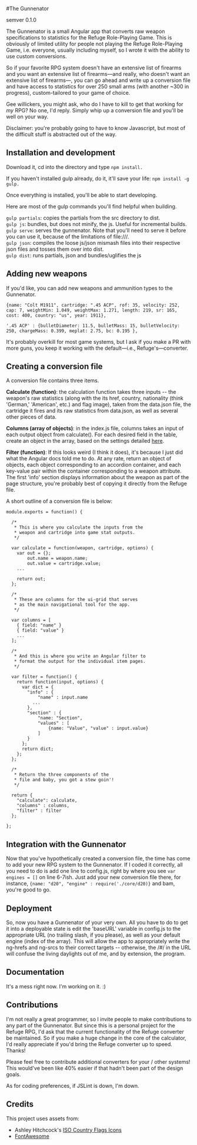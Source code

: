 #The Gunnenator

semver 0.1.0

The Gunnenator is a small Angular app that converts raw weapon specifications to statistics for the Refuge Role-Playing Game. This is obviously of limited utility for people not playing the Refuge Role-Playing Game, i.e. everyone, usually including myself, so I wrote it with the ability to use custom conversions.

So if your favorite RPG system doesn't have an extensive list of firearms and you want an extensive list of firearms—and really, who doesn't want an extensive list of firearms—, you can go ahead and write up a conversion file and have access to statistics for over 250 small arms (with another ~300 in progress), custom-tailored to your game of choice.

Gee willickers, you might ask, who do I have to kill to get that working for *my* RPG? No one, I'd reply. Simply whip up a conversion file and you'll be well on your way.

Disclaimer: you're probably going to have to know Javascript, but most of the difficult stuff is abstracted out of the way.

## Installation and development

Download it, cd into the directory and type `npm install.`

If you haven't installed gulp already, do it, it'll save your life: `npm install -g gulp.`

Once everything is installed, you'll be able to start developing.

Here are most of the gulp commands you'll find helpful when building.

`gulp partials`: copies the partials from the src directory to dist.  
`gulp js`: bundles, but does not minify, the js. Useful for incremental builds.  
`gulp serve`: serves the gunnenator. Note that you'll need to serve it before you can use it, because of the limitations of file:///.  
`gulp json`: compiles the loose js/json mismash files into their respective json files and tosses them over into dist.  
`gulp dist`: runs partials, json and bundles/uglifies the js

## Adding new weapons

If you'd like, you can add new weapons and ammunition types to the Gunnenator.

`{name: "Colt M1911", cartridge: ".45 ACP", rof: 35, velocity: 252, cap: 7, weightMin: 1.049, weightMax: 1.271, length: 219, sr: 165, cost: 400, country: "us", year: 1911},`

`'.45 ACP' : {bulletDiameter: 11.5, bulletMass: 15, bulletVelocity: 250, chargeMass: 0.399, meplat: 2.75, bc: 0.195 },`

It's probably overkill for most game systems, but I ask if you make a PR with more guns, you keep it working with the default—i.e., Refuge's—converter.

## Creating a conversion file

A conversion file contains three items.

**Calculate (function)**: the calculation function takes three inputs -- the weapon's raw statistics (along with the its href, country, nationality (think 'German,' 'American', etc.) and flag image), taken from the data.json file, the cartridge it fires and its raw statistics from data.json, as well as several other pieces of data.

**Columns (array of objects)**: in the index.js file, columns takes an input of each output object from calculate(). For each desired field in the table, create an object in the array, based on the settings detailed [here](http://ui-grid.info/docs/#/api/ui.grid.class:GridOptions.columnDef).

**Filter (function)**: If this looks weird (I think it does), it's because I just did what the Angular docs told me to do. At any rate, return an object of objects, each object corresponding to an accordion container, and each key-value pair within the container corresponding to a weapon attribute. The first 'info' section displays information about the weapon as part of the page structure, you're probably best of copying it directly from the Refuge file.

A short outline of a conversion file is below:

```
module.exports = function() {

  /*
   * This is where you calculate the inputs from the
   * weapon and cartridge into game stat outputs.
   */

  var calculate = function(weapon, cartridge, options) {
    var out = {};
    	out.name = weapon.name;
 		out.value = cartridge.value;
    ...
    
    return out;
  };
  
  /*
   * These are columns for the ui-grid that serves
   * as the main navigational tool for the app.
   */
   
  var columns = [
    { field: "name" }
    { field: "value" }
    ...
  ];

  /*
   * And this is where you write an Angular filter to 
   * format the output for the individual item pages.
   */

  var filter = function() {
    return function(input, options) {
      var dict = {
        "info" : {
            "name" : input.name
          ...
        },
        "section" : {
            "name: "Section",
            "values" : [
                {name: "Value", "value" : input.value}
            ]
        }
      };
      return dict;
    };
  };

  /*
   * Return the three components of the
   * file and baby, you got a stew goin'!
   */

  return {
    "calculate": calculate,
    "columns" : columns,
    "filter" : filter
  };

};
```

## Integration with the Gunnenator

Now that you've hypothetically created a conversion file, the time has come to add your new RPG system to the Gunnenator. If I coded it correctly, all you need to do is add one line to config.js, right by where you see `var engines = []` on line 6-7ish. Just add your new conversion file there, for instance, `{name: "d20", "engine" : require('./core/d20)}` and bam, you're good to go.

## Deployment

So, now you have a Gunnenator of your very own. All you have to do to get it into a deployable state is edit the 'baseURL' variable in config.js to the appropriate URL (no trailing slash, if you please), as well as your default engine (index of the array). This will allow the app to appropriately write the ng-hrefs and ng-srcs to their correct targets -- otherwise, the /#/ in the URL will confuse the living daylights out of me, and by extension, the program.

## Documentation

It's a mess right now. I'm working on it. :)

## Contributions

I'm not really a great programmer, so I invite people to make contributions to any part of the Gunnenator. But since this is a personal project for the Refuge RPG, I'd ask that the current functionality of the Refuge converter be maintained. So if you make a huge change in the core of the calculator, I'd really appreciate if you'd bring the Refuge converter up to speed. Thanks!

Please feel free to contribute additional converters for your / other systems! This would've been like 40% easier if that hadn't been part of the design goals.

As for coding preferences, if JSLint is down, I'm down.

## Credits

This project uses assets from:

* Ashley Hitchcock's [ISO Country Flags Icons](https://github.com/ashhitch/ISO-country-flags-icons)
* [FontAwesome](https://github.com/FortAwesome/Font-Awesome)
